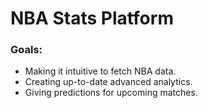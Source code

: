 # NBA Stats Platform

### Goals:
- Making it intuitive to fetch NBA data.
- Creating up-to-date advanced analytics.
- Giving predictions for upcoming matches.
